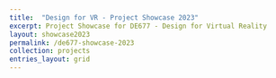 ```yaml
---
title:  "Design for VR - Project Showcase 2023"
excerpt: Project Showcase for DE677 - Design for Virtual Reality
layout: showcase2023
permalink: /de677-showcase-2023
collection: projects
entries_layout: grid
---
```

